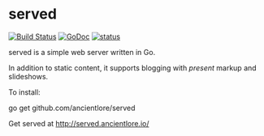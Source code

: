 served
======

[![Build Status](https://travis-ci.org/ancientlore/served.svg?branch=master)](https://travis-ci.org/ancientlore/served)
[![GoDoc](https://godoc.org/github.com/ancientlore/served?status.svg)](https://godoc.org/github.com/ancientlore/served)
[![status](https://sourcegraph.com/api/repos/github.com/ancientlore/served/.badges/status.png)](https://sourcegraph.com/github.com/ancientlore/served)

served is a simple web server written in Go.

In addition to static content, it supports blogging with *present* markup and slideshows.

To install:

go get github.com/ancientlore/served

Get served at http://served.ancientlore.io/

